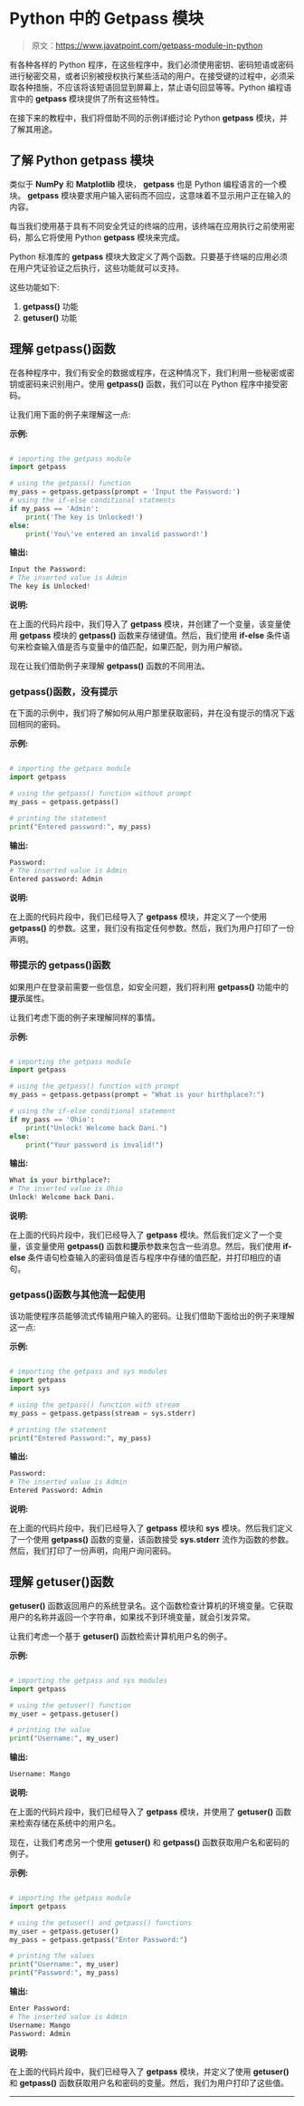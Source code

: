 # Python 中的 Getpass 模块

> 原文：<https://www.javatpoint.com/getpass-module-in-python>

有各种各样的 Python 程序，在这些程序中，我们必须使用密钥、密码短语或密码进行秘密交易，或者识别被授权执行某些活动的用户。在接受键的过程中，必须采取各种措施，不应该将该短语回显到屏幕上，禁止语句回显等等。Python 编程语言中的 **getpass** 模块提供了所有这些特性。

在接下来的教程中，我们将借助不同的示例详细讨论 Python **getpass** 模块，并了解其用途。

## 了解 Python getpass 模块

类似于 **NumPy** 和 **Matplotlib** 模块， **getpass** 也是 Python 编程语言的一个模块。 **getpass** 模块要求用户输入密码而不回应，这意味着不显示用户正在输入的内容。

每当我们使用基于具有不同安全凭证的终端的应用，该终端在应用执行之前使用密码，那么它将使用 Python **getpass** 模块来完成。

Python 标准库的 **getpass** 模块大致定义了两个函数。只要基于终端的应用必须在用户凭证验证之后执行，这些功能就可以支持。

这些功能如下:

1.  **getpass()** 功能
2.  **getuser()** 功能

## 理解 getpass()函数

在各种程序中，我们有安全的数据或程序，在这种情况下，我们利用一些秘密或密钥或密码来识别用户。使用 **getpass()** 函数，我们可以在 Python 程序中接受密码。

让我们用下面的例子来理解这一点:

**示例:**

```py

# importing the getpass module
import getpass

# using the getpass() function
my_pass = getpass.getpass(prompt = 'Input the Password:')
# using the if-else conditional statments
if my_pass == 'Admin':
    print('The key is Unlocked!')
else:
    print('You\'ve entered an invalid password!')

```

**输出:**

```py
Input the Password:
# The inserted value is Admin
The key is Unlocked!

```

**说明:**

在上面的代码片段中，我们导入了 **getpass** 模块，并创建了一个变量，该变量使用 **getpass** 模块的 **getpass()** 函数来存储键值。然后，我们使用 **if-else** 条件语句来检查输入值是否与变量中的值匹配，如果匹配，则为用户解锁。

现在让我们借助例子来理解 **getpass()** 函数的不同用法。

### getpass()函数，没有提示

在下面的示例中，我们将了解如何从用户那里获取密码，并在没有提示的情况下返回相同的密码。

**示例:**

```py

# importing the getpass module
import getpass

# using the getpass() function without prompt
my_pass = getpass.getpass()

# printing the statement
print("Entered password:", my_pass)

```

**输出:**

```py
Password:
# The inserted value is Admin
Entered password: Admin

```

**说明:**

在上面的代码片段中，我们已经导入了 **getpass** 模块，并定义了一个使用 **getpass()** 的参数。这里，我们没有指定任何参数。然后，我们为用户打印了一份声明。

### 带提示的 getpass()函数

如果用户在登录前需要一些信息，如安全问题，我们将利用 **getpass()** 功能中的**提示**属性。

让我们考虑下面的例子来理解同样的事情。

**示例:**

```py

# importing the getpass module
import getpass

# using the getpass() function with prompt
my_pass = getpass.getpass(prompt = "What is your birthplace?:")

# using the if-else conditional statement
if my_pass == 'Ohio':
    print("Unlock! Welcome back Dani.")
else:
    print("Your password is invalid!")

```

**输出:**

```py
What is your birthplace?:
# The inserted value is Ohio
Unlock! Welcome back Dani.

```

**说明:**

在上面的代码片段中，我们已经导入了 **getpass** 模块。然后我们定义了一个变量，该变量使用 **getpass()** 函数和**提示**参数来包含一些消息。然后，我们使用 **if-else** 条件语句检查输入的密码值是否与程序中存储的值匹配，并打印相应的语句。

### getpass()函数与其他流一起使用

该功能使程序员能够流式传输用户输入的密码。让我们借助下面给出的例子来理解这一点:

**示例:**

```py

# importing the getpass and sys modules
import getpass
import sys

# using the getpass() function with stream
my_pass = getpass.getpass(stream = sys.stderr)

# printing the statement
print("Entered Password:", my_pass)

```

**输出:**

```py
Password:
# The inserted value is Admin
Entered Password: Admin

```

**说明:**

在上面的代码片段中，我们已经导入了 **getpass** 模块和 **sys** 模块。然后我们定义了一个使用 **getpass()** 函数的变量，该函数接受 **sys.stderr** 流作为函数的参数。然后，我们打印了一份声明，向用户询问密码。

## 理解 getuser()函数

**getuser()** 函数返回用户的系统登录名。这个函数检查计算机的环境变量。它获取用户的名称并返回一个字符串，如果找不到环境变量，就会引发异常。

让我们考虑一个基于 **getuser()** 函数检索计算机用户名的例子。

**示例:**

```py

# importing the getpass and sys modules
import getpass

# using the getuser() function
my_user = getpass.getuser()

# printing the value
print("Username:", my_user)

```

**输出:**

```py
Username: Mango

```

**说明:**

在上面的代码片段中，我们已经导入了 **getpass** 模块，并使用了 **getuser()** 函数来检索存储在系统中的用户名。

现在，让我们考虑另一个使用 **getuser()** 和 **getpass()** 函数获取用户名和密码的例子。

**示例:**

```py

# importing the getpass module
import getpass

# using the getuser() and getpass() functions
my_user = getpass.getuser()
my_pass = getpass.getpass("Enter Password:")

# printing the values
print("Username:", my_user)
print("Password:", my_pass)

```

**输出:**

```py
Enter Password:
# The inserted value is Admin
Username: Mango
Password: Admin

```

**说明:**

在上面的代码片段中，我们已经导入了 **getpass** 模块，并定义了使用 **getuser()** 和 **getpass()** 函数获取用户名和密码的变量。然后，我们为用户打印了这些值。

* * *
